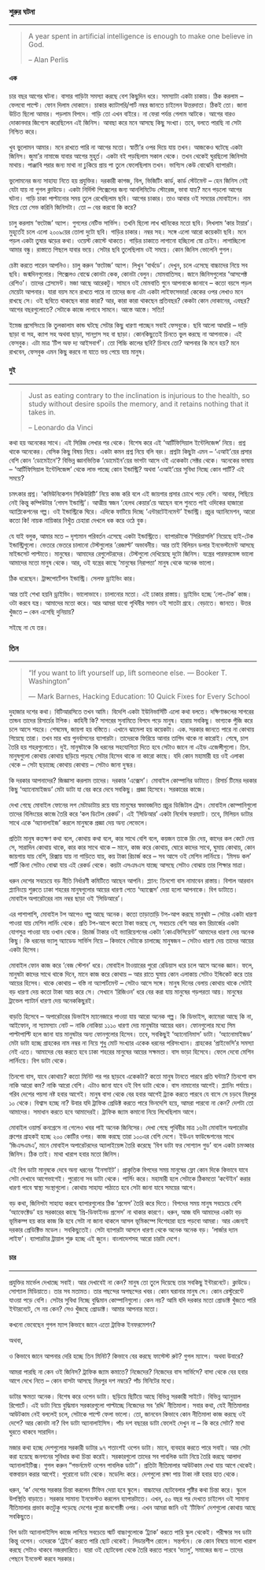 ### শুরুর ঘটনা

---

> A year spent in artificial intelligence is enough to make one believe in God.
>
> – Alan Perlis

#### এক

চার বছর আগের ঘটনা। বাসার গাড়িটা সমস্যা করছে বেশ কিছুদিন ধরে। সমস্যাটা একটা চাকায়। ঠিক করলাম – ফেলবো পাল্টে। ফোন দিলাম দোকানে। চাকার ক্যাটাগরি/পার্ট নম্বর জানতে চাইলেন উত্তরদাতা। ঠিকই তো। জানা উচিত ছিলো আমার। পড়লাম বিপদে। গাড়ি তো এখন বাইরে। না ফেরা পর্যন্ত গেলাম আটকে। আগের বারও দোকানদার জিগ্যেস করেছিলেন এই জিনিস। আবছা করে মনে আসছে কিছু সংখ্যা। তবে, বলতে পারছি না সেটা নিশ্চিত করে।

খুব ভুলোমন আমার। মনে রাখতে পারি না আগের মতো। স্বাতী’র ওপর দিয়ে যায় তখন। আজকেও ঘটেছে একটা জিনিস। জুমা’র নামাজে যাবার আগের মুহূর্ত। একটা বই পড়ছিলাম সকাল থেকে। তখন থেকেই ঘুরছিলো জিনিসটা মাথায়। পাঞ্জাবি পরার জন্য মাথা না ঢুকিয়ে প্রায় পা তুলে ফেলেছিলাম তখন। ভাগ্যিস কেউ বোঝেনি ব্যাপারটা।

ভুলোমনের জন্য সাহায্য নিতে হয় প্রযুক্তির। দরকারী কাগজ, বিল, ভিজিটিং কার্ড, কার্ড স্টেটমেন্ট – হেন জিনিস নেই যেটা যায় না গুগল ক্লাউডে। একটা নির্দিস্ট পিক্সেলের জন্য আনলিমিটেড স্টোরেজ, ভাবা যায়? মনে পড়লো আগের ঘটনা। গাড়ি চাকা পাল্টানোর সময় তুলে রেখেছিলাম ছবি। আগের চাকার। তাও আবার ওই সময়ের মোবাইলে। নাম দিয়ে তো সেভ করিনি জিনিসটা। তো – বের করবো কি করে?

চালু করলাম ‘ফটোজ’ অ্যাপ। গুগলের নেটিভ সার্ভিস। তখনি ছিলো লাখ খানিকের মতো ছবি। লিখলাম ‘কার টায়ার’। মুহূর্তেই চলে এলো ২০০৯য়ের তোলা দুটো ছবি। গাড়ির চাকার। নম্বর সহ। সঙ্গে এলো আরো কয়েকটা ছবি। মনে পড়ল একটা তুষার ঝড়ের কথা। ওয়েস্ট কোস্টে থাকতে। গাড়ির চাকাতে লাগানো হচ্ছিলো স্নো চেইন। লাগাচ্ছিলো আমার বন্ধু। রাস্তাতে পিছলে যাবার ভয়ে। সেটার ছবি তুলেছিলাম ওই সময়ে। কোন জিনিস ভোলেনি গুগল।

চেষ্টা করতে পারেন আপনিও। চালু করুন ‘ফটোজ’ অ্যাপ। লিখুন ‘বার্থডে’। দেখুন, চলে এসেছে বাচ্চাদের নিয়ে সব ছবি। জন্মদিনগুলোর। পিক্সেলও বোঝে কোনটা কেক, কোনটা বেলুন। মোমবাতিসহ। জানে জিনিসগুলোর ‘আসপেক্ট রেশিও’। তাদের প্লেসমেন্ট। মজা আছে আরেকটু। সামনে ওই মোমবাতি গুনে আপনাকে জানাবে – কতো বয়সে পড়ল মেয়েটা আপনার। যারা বয়স মনে রাখতে পারে না তাদের জন্য এটা একটা লাইফসেভার! কেকের ওপর লেখাও মনে রাখছে সে। ওই ছবিতে থাকছেন কারা কারা? আর, কারা কারা থাকছেন প্রতিবছর? কেকটা কোন দোকানের, এবছর? আগের বছরগুলোতে? সেটাকে কাজে লাগাবে সামনে। আস্তে আস্তে। সত্যি!

ইমেজ প্রসেসিংয়ে কি তুলকালাম কান্ড ঘটছে সেটার কিছু ধারণা পাচ্ছেন সবাই ফেসবুকে। ছবি আলো আধারি – দাড়ি ছাড়া বা সহ, ক্যাপ সহ অথবা ছাড়া, সানগ্লাস সহ বা ছাড়া। কোনকিছুতেই চিনতে ভুল করছে না আপনাকে। এই ফেসবুক। এটা মাত্র ‘টিপ অফ দ্য আইসবার্গ’। তো পিচ্চি কালের ছবি? চিনবে তো? আপনার কি মনে হয়? মনে রাখবেন, ফেসবুক এমন কিছু করবে না যাতে ভয় পেয়ে যায় মানুষ।

#### দুই

---

> Just as eating contrary to the inclination is injurious to the health, so study without desire spoils the memory, and it retains nothing that it takes in.
>
> – Leonardo da Vinci

কথা হয় অনেকের সাথে। এই সিরিজ লেখার পর থেকে। বিশেষ করে এই ‘আর্টিফিসিয়াল ইন্টেলিজেন্স’ নিয়ে। প্রশ্ন থাকে অনেকের। বেসিক কিছু বিষয় নিয়ে। একটা কমন প্রশ্ন নিয়ে বলি বরং। প্রশ্নটা কিছুটা এমন – ‘এআই’য়ের প্রসার বেশি কোন ‘ডোমেইনে’? বিভিন্ন জ্ঞানভিত্তিক ‘ডোমেইন’য়ের ভাগটা আসে ওই একেকটা সেক্টর থেকে। অনেকের ভাষায় – ‘আর্টিফিসিয়াল ইন্টেলিজেন্স’ থেকে লাভ পাচ্ছে কোন ইন্ডাস্ট্রি? অথবা ‘এআই’য়ের সুবিধা নিচ্ছে কোন পার্টি? এই সময়ে?

চমৎকার প্রশ্ন। ‘কমিউনিকেশন সিকিউরিটি’ নিয়ে কাজ করি বলে এই জায়গার প্রসার চোখে পড়ে বেশি। আবার, পিছিয়ে নেই কিন্তু কম্পিউটার ‘গেমস ইন্ডাস্ট্রি’। আত্মীয় স্বজন ‘হেলথ কেয়ার’য়ে আছেন বলে শুনতে পাই ওদিকের হাজারো অ্যাপ্লিকেশনের গল্প। ওই ইন্ডাস্ট্রিকে ঘিরে। এদিকে ফাটিয়ে দিচ্ছে ‘এন্টারটেইনমেন্ট’ ইন্ডাস্ট্রি। প্রচুর অ্যানিমেশন, আরো কতো কি! নায়ক নায়িকার নিখুঁত চেহারা দেখলে ধক করে ওঠে বুক।

যে যাই বলুক, আমার মতে – দৃশ্যমান পরিবর্তন এসেছে একটা ইন্ডাস্ট্রিতে। ব্যাপারটাকে ‘সিরিয়াসলি’ নিয়েছে হাই-টেক ইন্ডাস্ট্রিগুলো। ভেতরে ভেতরে চালানো টেস্টগুলোর ‘রেজাল্ট’ অভাবনীয়। আর তাই বিলিয়ন ডলার ইনভেস্টমেন্ট আসছে মাইন্ডসেট পাল্টাতে। মানুষের। আমাদের রেগুলেটরদের। টেস্টগুলো দেখিয়েছে দুটো জিনিস। যন্ত্রের পারফরমেন্স ভালো আমাদের মতো মানুষ থেকে। আর, ওই যন্ত্রের কাছে ‘মানুষের নিরাপত্তা’ মানুষ থেকে অনেক ভালো।

ঠিক ধরেছেন। ট্রান্সপোর্টেশন ইন্ডাস্ট্রি। সেলফ ড্রাইভিং কার।

আর তাই শেখা হয়নি ড্রাইভিং। ভালোভাবে। চালানোর মতো। এই ঢাকার রাস্তায়। ড্রাইভিং হচ্ছে ‘লো-টেক’ কাজ। ওটা করবে যন্ত্র। আমাদের মতো করে। আর আমরা যাবো পৃথিবীর সমান ওই সাতটা গ্রহে। বেড়াতে। জানতে। উত্তর খুঁজতে – কেন এসেছি দুনিয়ায়?

সইছে না যে তর।

### তিন

---

> “If you want to lift yourself up, lift someone else. — Booker T. Washington”
>
> ― Mark Barnes, Hacking Education: 10 Quick Fixes for Every School

দুহাজার দশের কথা। বিটিআরসিতে তখন আমি। বিদেশি একটা ইউনিভার্সিটি এলো কথা বলতে। দক্ষিণাঞ্চলের সাগরের তান্ডব তাদের রিসার্চের টপিক। কাহিনী কি? সাগরের সুনামিতে বিপদে পড়ে মানুষ। হারায় সবকিছু। ভাগ্যকে পুঁজি করে চলে আসে শহরে। শেষমেষ, জায়গা হয় বস্তিতে। এখানে ঝামেলা হয় কয়েকটা। এক. সরকার জানতে পারে না কোথায় গিয়েছে তারা। তখন মার খায় পুনর্বাসনের ব্যাপারটা। তাদেরকে ফিরিয়ে আনার তাগিদ থাকে না কারোই। শেষে, চাপ তৈরি হয় শহরগুলোতে। দুই. মানুষটাকে কি ধরনের সহযোগিতা দিতে হবে সেটাও জানে না এইড এজেন্সীগুলো। তিন. মানুষগুলো কোথায় কোথায় ছড়িয়ে পড়ছে সেটার হিসেব থাকে না কারো কাছে। যদি কোন মহামারী হয় ওই এলাকা থেকে – সেটা ছড়াচ্ছে কোথায় কোথায় – সেটাও জানা দুস্কর।

কি দরকার আপনাদের? জিজ্ঞাসা করলাম তাদের। দরকার ‘এক্সেস’। মোবাইল কোম্পানির ডাটাতে। রিসার্চ টিমের দরকার কিছু ‘অ্যানোমাইজড’ মেটা ডাটা যা বের করে দেবে সবকিছু। প্রজ্ঞা হিসেবে। সরকারের কাজে।

দেখা গেছে মোবাইল ফোনের লগ মেটাডাটায় রয়ে যায় মানুষের স্বভাবজনিত প্রচুর ডিজিটাল ট্রেস। মোবাইল কোম্পানিগুলো তাদের বিলিংয়ের কাজে তৈরি করে ‘কল ডিটেল রেকর্ড’। এই ‘সিডিআর’ একটা নির্দোষ ফরম্যাট। তবে, মিলিয়ন ডাটার সাথে একে ‘অ্যানালাইজ’ করলে মানুষকে প্রজ্ঞা দেয় অন্য লেভেলে।

প্রতিটা মানুষ কতক্ষণ কথা বলে, কোথায় কথা বলে, কার সাথে বেশি বলে, কয়জন তাকে রিং দেয়, কাদের কল কেটে দেয় সে, সারাদিন কোথায় থাকে, কার কার সাথে থাকে – মানে, কাজ করে কোথায়, ঘোরে কাদের সাথে, ঘুমায় কোথায়, কোন জায়গায় যায় বেশি, রিক্সায় যায় না গাড়িতে যায়, কয় টাকা রিচার্জ করে – সব আসে ওই মেশিন লার্নিংয়ে। ‘মিসড কল’ পার্টি কিনা সেটাও বোঝা যায় এই রেকর্ড থেকে। কয়টা এসএমএস যাচ্ছে আসছে সেটাও বোঝায় তার শিক্ষার মাত্রা।

ধরুন দেশের সবচেয়ে বড় নীতি নির্ধারণী কমিটিতে আছেন আপনি। প্ল্যান: তিনশো বাস নামাবেন রাস্তায়। বিশাল আরবান প্ল্যানিংয়ে শুরুতে ঢাকা শহরের মানুষগুলোর আয়ের ধারণা পেতে ‘অ্যাক্সেস’ দেয়া হলো আপনাকে। বিগ ডাটাতে। মোবাইল অপারেটরের নাম নম্বর ছাড়া ওই ‘সিডিআরে’।

এর পাশাপাশি, মোবাইল টপ আপেও গল্প আছে অনেক। কতো তাড়াতাড়ি টপ-আপ করছে মানুষটা – সেটার একটা ধারণা পাওয়া যায় মেশিন লার্নিং থেকে। প্রতি টপ-আপে কতো টাকা ভরছে সে, সবচেয়ে বেশি আর কম রিচার্জের একটা যোগসুত্র পাওয়া যায় ওখান থেকে। রিচার্জ টাকার ওই ভ্যারিয়েশনের একটা ‘কোএফিসিয়েন্ট’ আমাদের ধারণা দেয় অনেক কিছু। কি ধরনের ভ্যালু অ্যাডেড সার্ভিস নিয়ে – কিভাবে সেটাকে চালাচ্ছে মানুষজন – সেটাও ধারণা দেয় তাদের আয়ের একটা হিসেব।

মোবাইল ফোন কাজ করে ‘বেজ স্টেশন’ ধরে। মোবাইল টাওয়ারের পুরো রেডিয়াস ধরে চলে আসে অনেক জ্ঞান। ফলে, মানুষটা কাদের সাথে থাকে দিনে, মানে কাজ করে কোথায় – আর রাতে ঘুমায় কোন এলাকায় সেটাও ইন্ডিকেট করে তার আয়ের হিসেব। থাকে কোথায় – বস্তি না অ্যাপার্টমেন্ট – সেটাও আসে সঙ্গে। মানুষ দিনের বেলায় কোথায় থাকে সেটাই বড় ধারণা দেয় কতো টাকা আয় করে সে। সেখানে ‘রিজিওন’ ধরে বের করা যায় মানুষের গড়পরতা আয়। মানুষের ট্রাভেল প্যাটার্ন ধারণা দেয় অনেককিছুরই।

বাড়তি হিসেবে – অপারেটরের ডিভাইস ম্যানেজারে পাওয়া যায় আরো অনেক গল্প। কি ডিভাইস, ক্যামেরা আছে কি না, আইফোন, না স্যামস্যাং নোট – নাকি নোকিয়া ১১১০ ধারণা দেয় মানুষটার আয়ের ধরন। ফোনগুলোর মধ্যে সিম পাল্টাপাল্টি হলে জানা যায় মানুষটার অন্য ফোনগুলোর হিসেব। তবে, সবকিছুই ‘অ্যানোনিমাস’ ডাটা। ‘অ্যানোমাইজড’ মেটা ডাটা হচ্ছে গ্রাহকের নাম নম্বর না নিয়ে শুধু মোট সংখ্যার একেক ধরনের পরিসংখ্যান। গ্রাহকের ‘প্রাইভেসি’র সমস্যা নেই এতে। আমাদের বের করতে হবে ঢাকা শহরের মানুষের আয়ের সক্ষমতা। বাস ভাড়া হিসেবে। ফেলে দেবো মেশিন লার্নিংয়ে। বিগ ডাটা থেকে।

তিনশো বাস, যাবে কোথায়? কতো মিনিট পর পর ছাড়বে একেকটা? কতো মানুষ টানতে পারবে প্রতি ঘন্টায়? তিনশো বাস নাকি আরো কম? নাকি আরো বেশি। এটাও জানা যাবে ওই বিগ ডাটা থেকে। বাস নামানোর আগেই। প্ল্যানিং পর্যায়ে। গরিব দেশের পয়সা নষ্ট হবার আগেই। মানুষ বাসা থেকে বের হবার আগেই ট্র্যাক করতে পারবে যে বাসে সে চড়বে মিরপুর ১০ থেকে। বিশ্বাস হচ্ছে না? উবার যদি ট্রাফিক প্রেডিক্ট করতে পারে ভিনদেশি হয়ে, আমরা পারবো না কেন? দেশটা তো আমাদের। সমাধান করতে হবে আমাদেরই। ট্রাফিক জ্যাম কমানো নিয়ে লিখেছিলাম আগে।

মোবাইল ওয়ার্ল্ড কনগ্রেসে না গেলেও খবর পাই অনেক জিনিসের। দেখা গেছে পৃথিবীর মাত্র ১৬টা মোবাইল অপারেটর গ্রুপের গ্রাহকই হচ্ছে ২০০ কোটির ওপর। কাজ করছে তারা ১০০এর বেশি দেশে। ইউএন ফাউন্ডেশনের সাথে ‘জিএসএমএ’, মানে মোবাইল অপারেটরদের অ্যালাইয়েন্স তৈরি করেছে ‘বিগ ডাটা ফর সোশ্যাল গুড’ বলে একটা চমত্কার জিনিস। ঠিক তাই। মাথা খারাপ হবার মতো জিনিস।

এই বিগ ডাটা মানুষকে দেবে অন্য ধরনের ‘ইনসাইট’। প্রাকৃতিক বিপদের সময় মানুষের ফ্লো কোন দিকে কিভাবে যাবে সেটা দেখাবে আগেভাগেই। পুরোনো সব ডাটা থেকে। পার্সিং করে। মহামারী হলে সেটাকে ঠিকমতো ‘কন্টেইন’ করার ধারণা পাবে স্বাস্থ্য সংস্থাগুলো। কোথায় সাহায্য পাঠাতে হবে সেটা জানা যাবে সময়ের আগে।

বড় কথা, জিনিসটা সাহায্য করবে ব্যাপারগুলোর ঠিক ‘প্রসেস’ তৈরি করে দিতে। বিপদের সময় মানুষ সবচেয়ে বেশি ‘অ্যাফেক্টেড’ হয় সরকারের কাছে ‘প্রি-ডিফাইনড প্রসেস’ না থাকার কারণে। ধরুন, আজ যদি আমাদের একটা বড় ভূমিকম্প হয় কার কাজ কি হবে সেটা না জানা থাকলে আসল ভূমিকম্পে দিশেহারা হয়ে পড়বো আমরা। আর এজন্যই দরকার প্রেডিক্টিভ মডেল। সবকিছুতেই। সেটা ব্যাপারটা আসলে ধারণা থেকে অনেক অনেক বড়। ‘লার্জার দ্যান লাইফ’। ব্যাপারটার ট্রায়াল শুরু হচ্ছে এই জুনে। বাংলাদেশসহ আরো চারটা দেশে।

#### চার

---

প্রযুক্তির মার্ভেল দেখাচ্ছে সবাই। আর দেখাবেই না কেন? মানুষ তো তুলে দিয়েছে তার সবকিছু ইন্টারনেটে। ক্লাউডে। সোশ্যাল মিডিয়াতে। তার সব মতামত। তার পছন্দের অপছন্দের খবর। কোন ঘরানার মানুষ সে। কোন রেস্টুরেন্টে যাওয়া পড়ে বেশি। সেটার সুবিধা নিচ্ছে বুদ্ধিমান কোম্পানিগুলো। কেন নয়? আমি যদি দরকার মতো প্রোডাক্ট খুঁজতে পারি ইন্টারনেটে, সে নয় কেন? সেও খুঁজছে প্রোডাক্ট। আমার আপনার মতো।

কখনো ভেবেছেন গুগল ম্যাপ কিভাবে জানে এতো ট্রাফিক ইনফরমেশন?

অথবা,

ও কিভাবে জানে আপনার দেরি হচ্ছে তিন মিনিট? কিভাবে বের করছে ফাস্টেস্ট রুট? গুগল ম্যাপে। অথবা উবারে?

আমরা পারছি না কেন ওই জিনিস? ট্রাফিক জ্যাম কমাতে? নিজেদের? নিজেদের বাস সার্ভিসে? বাসা থেকে বের হবার আগে দেখে নিতে – কোন বাসটা আসছে মিরপুর দশ নম্বরে? পাঁচ মিনিটের মধ্যে।

ডাটার ক্ষমতা অনেক। বিশেষ করে ওপেন ডাটা। ছড়িয়ে ছিটিয়ে আছে বিভিন্ন সরকারী সাইটে। বিভিন্ন অ্যানুয়াল রিপোর্টে। এই ডাটা নিয়ে বুদ্ধিমান সরকারগুলো পাল্টাচ্ছে নিজেদের সব ‘রদ্দি’ নীতিমালা। সবার কথা, যেই নীতিমালার আউটকাম নেই বললেই চলে, সেটাকে পাল্টে ফেলা ভালো। তো, জানবেন কিভাবে কোন নীতিমালা কাজ করছে ওই দেশে? আর কোনটা না? বিগ ডাটা অ্যানালাইসিস। পাঁচ দশ বছরের ডাটা ফেলেই দেখুন না – কি করে সেটা? মাথা ঘুরতে থাকবে সারাদিন।

মজার কথা হচ্ছে দেশগুলোর সরকারী ডাটার ৯৭ শতাংশই ওপেন ডাটা। মানে, ব্যবহার করতে পারে সবাই। আর সেটা করা হয়েছে জনগনের সুবিধার কথা চিন্তা করেই। সরকারগুলো তাদের সব পাবলিক ডাটা নিয়ে তৈরি করছে আলাদা অ্যানালাইটিক্স। গুগল করুন “গভর্নমেন্ট ওপেন পাবলিক ডাটা”। প্রতিটা নীতিমালার আউটকাম দেখা যায় আগে থেকেই। বাস্তবায়ন করার আগেই। পুরোনো ডাটা থেকে। মডেলিং করে। দেশগুলো রক্ষা পায় টাকা নষ্ট হবার হাত থেকে।

ধরুন, ‘ক’ দেশের সরকার চিন্তা করলেন টিফিন দেয়া হবে স্কুলে। বাচ্চাদের ছোটবেলার পুষ্টির কথা চিন্তা করে। স্কুলে উপস্থিতি বাড়াতে। সরকার সামান্য ইনভেস্টও করলেন ব্যাপারটাতে। এখন, ৫০ বছর পর দেখতে চাইলেন ওই সামান্য নীতিমালার প্রভাব কতটুকু পড়েছে দেশের পুরো জনগোষ্ঠী ওপর। এখন আমরা জানি ওই ‘টিফিন’ দেশগুলো কোথায় আছে সবকিছুতে।

বিগ ডাটা অ্যানালাইসিস কাজে লাগিয়ে সবচেয়ে স্মার্ট বাচ্চাগুলোকে ‘ট্র্যাক’ করতে পারি স্কুল থেকেই। পরীক্ষার সব ডাটা কিন্তু ওপেন। ওদেরকে ‘ট্রেইন’ করতে পারি ছোট থেকেই। লিডারশীপ রোলে। সন্তর্পনে। কে কোন বিষয়ে ভালো খারাপ করছে সেটাও থাকবে নজরদারিতে। যারা ওই ছোটবেলা থেকে তৈরি করতে পারবে ‘ভ্যালু’, সমাজের জন্য – তাদের পেছনে ইনভেস্ট করবে সরকার।

